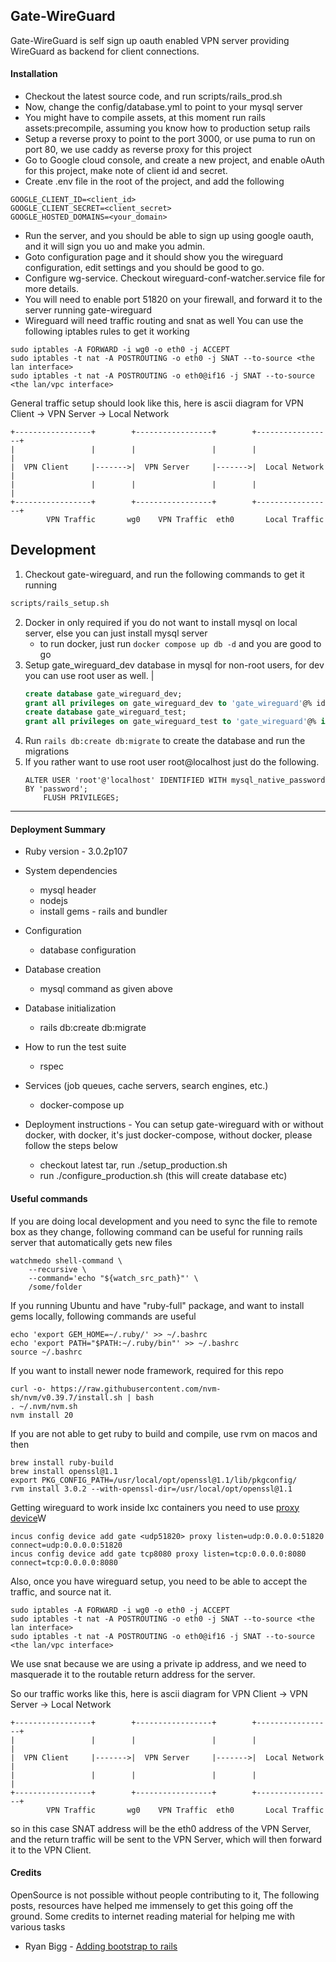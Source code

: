 ## Gate-WireGuard

Gate-WireGuard is self sign up oauth enabled VPN server providing WireGuard as backend for client connections.

#### Installation
* Checkout the latest source code, and run scripts/rails_prod.sh
* Now, change the config/database.yml to point to your mysql server
* You might have to compile assets, at this moment run rails assets:precompile, assuming you know how to production setup rails
* Setup a reverse proxy to point to the port 3000, or use puma to run on port 80, we use caddy as reverse proxy for this project
* Go to Google cloud console, and create a new project, and enable oAuth for this project, make note of client id and secret.
* Create .env file in the root of the project, and add the following
```shell
GOOGLE_CLIENT_ID=<client_id>
GOOGLE_CLIENT_SECRET=<client_secret>
GOOGLE_HOSTED_DOMAINS=<your_domain>
```
* Run the server, and you should be able to sign up using google oauth, and it will sign you uo and make you admin.
* Goto configuration page and it should show you the wireguard configuration, edit settings and you should be good to go.
* Configure wg-service. Checkout wireguard-conf-watcher.service file for more details.
* You will need to enable port 51820 on your firewall, and forward it to the server running gate-wireguard
* Wireguard will need traffic routing and snat as well You can use the following iptables rules to get it working
```shell
sudo iptables -A FORWARD -i wg0 -o eth0 -j ACCEPT
sudo iptables -t nat -A POSTROUTING -o eth0 -j SNAT --to-source <the lan interface>
sudo iptables -t nat -A POSTROUTING -o eth0@if16 -j SNAT --to-source <the lan/vpc interface>
```

General traffic setup should look like this, here is ascii diagram for VPN Client -> VPN Server -> Local Network

```
+-----------------+        +-----------------+        +-----------------+
|                 |        |                 |        |                 |
|  VPN Client     |------->|  VPN Server     |------->|  Local Network  |
|                 |        |                 |        |                 |
+-----------------+        +-----------------+        +-----------------+
        VPN Traffic       wg0    VPN Traffic  eth0       Local Traffic
```


## Development

1. Checkout gate-wireguard, and run the following commands to get it running

````bash
scripts/rails_setup.sh
````
2. Docker in only required if you do not want to install mysql on local server, else you can just install mysql server
   * to run docker, just run ```docker compose up db -d``` and you are good to go
3. Setup gate_wireguard_dev database in mysql for non-root users, for dev you can use root user as well.
    |
    ```sql
   create database gate_wireguard_dev;
   grant all privileges on gate_wireguard_dev to 'gate_wireguard'@% idenfied by 'gate_wireguard';
   create database gate_wireguard_test;
   grant all privileges on gate_wireguard_test to 'gate_wireguard'@% identified by 'gate_wireguard';
    ```
4. Run ```rails db:create db:migrate``` to create the database and run the migrations
5. If you rather want to use root user root@localhost just do the following.
    ```sudo mysql -u root -p
   ALTER USER 'root'@'localhost' IDENTIFIED WITH mysql_native_password BY 'password';
        FLUSH PRIVILEGES;
    ```

---
#### Deployment Summary
* Ruby version - 3.0.2p107
* System dependencies
  * mysql header
  * nodejs
  * install gems - rails and bundler

* Configuration
  * database configuration

* Database creation
  * mysql command as given above

* Database initialization
  * rails db:create db:migrate

* How to run the test suite
  * rspec

* Services (job queues, cache servers, search engines, etc.)
  * docker-compose up

* Deployment instructions - You can setup gate-wireguard with or without docker, with docker, it's just docker-compose, without docker, please follow the steps below
  * checkout latest tar, run ./setup_production.sh
  * run ./configure_production.sh (this will create database etc)


#### Useful commands

If you are doing local development and you need to sync the file to remote box as they change, following command can be useful for running rails server that automatically gets new files

```shell
watchmedo shell-command \
    --recursive \
    --command='echo "${watch_src_path}"' \
    /some/folder
```

If you running Ubuntu and have "ruby-full" package, and want to install gems locally, following commands are useful

```shell
echo 'export GEM_HOME=~/.ruby/' >> ~/.bashrc
echo 'export PATH="$PATH:~/.ruby/bin"' >> ~/.bashrc
source ~/.bashrc
```

If you want to install newer node framework, required for this repo

```shell
curl -o- https://raw.githubusercontent.com/nvm-sh/nvm/v0.39.7/install.sh | bash
. ~/.nvm/nvm.sh
nvm install 20
```

If you are not able to get ruby to build and compile, use rvm on macos and then
    
```shell
brew install ruby-build
brew install openssl@1.1
export PKG_CONFIG_PATH=/usr/local/opt/openssl@1.1/lib/pkgconfig/
rvm install 3.0.2 --with-openssl-dir=/usr/local/opt/openssl@1.1
```

Getting wireguard to work inside lxc containers you need to use [proxy device](https://linuxcontainers.org/incus/docs/main/reference/devices_proxy/)W

```shell
incus config device add gate <udp51820> proxy listen=udp:0.0.0.0:51820 connect=udp:0.0.0.0:51820
incus config device add gate tcp8080 proxy listen=tcp:0.0.0.0:8080 connect=tcp:0.0.0.0:8080

```
    
Also, once you have wireguard setup, you need to be able to accept the traffic, and source nat it.

```shell
sudo iptables -A FORWARD -i wg0 -o eth0 -j ACCEPT
sudo iptables -t nat -A POSTROUTING -o eth0 -j SNAT --to-source <the lan interface>
sudo iptables -t nat -A POSTROUTING -o eth0@if16 -j SNAT --to-source <the lan/vpc interface>
```

We use snat because we are using a private ip address, and we need to masquerade it to the routable return address for the server.

So our traffic works like this, here is ascii diagram for VPN Client -> VPN Server -> Local Network

```
+-----------------+        +-----------------+        +-----------------+
|                 |        |                 |        |                 |
|  VPN Client     |------->|  VPN Server     |------->|  Local Network  |
|                 |        |                 |        |                 |
+-----------------+        +-----------------+        +-----------------+
        VPN Traffic       wg0    VPN Traffic  eth0       Local Traffic
```

so in this case SNAT address will be the eth0 address of the VPN Server, and the return traffic will be sent to the VPN Server, which will then forward it to the VPN Client.






#### Credits

OpenSource is not possible without people contributing to it, The following posts, resources have helped me immensely to get this going off the ground. Some credits to internet reading material for helping me with various tasks

* Ryan Bigg - [Adding bootstrap to rails](https://ryanbigg.com/2023/04/rails-7-bootstrap-css-javascript-with-esbuild) 

